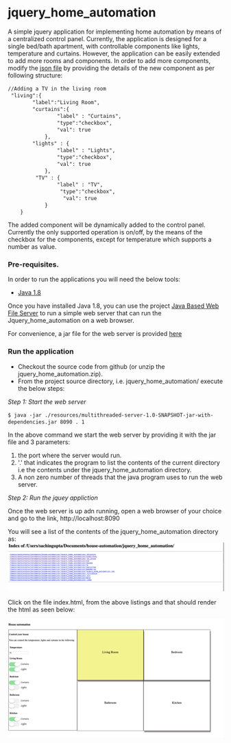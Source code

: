 # jquery_home_automation
A simple jquery application for implementing home automation by means of a centralized control panel. Currently, the 
application is designed for a single bed/bath apartment, with controllable components like lights, temperature and curtains. 
However, the application can be easily extended to add more rooms and components. In order to add more components, modify
the [json file](data/settings.json) by providing the details of the new component as per following structure:
```
//Adding a TV in the living room 
 "living":{
        "label":"Living Room",
        "curtains":{
                "label" : "Curtains",
                "type":"checkbox",
                "val": true
            },
        "lights" : {
                "label" : "Lights",
                "type":"checkbox",
                "val": true
            },
         "TV" : {
                "label" : "TV",
                 "type":"checkbox",
                  "val": true
            }
    }
```

The added component will be dynamically added to the control panel. Currently the only supported operation is on/off, 
by the means of the checkbox for the components, except for temperature which supports a number as value. 

### Pre-requisites.
In order to run the applications you will need the below tools:

* [Java 1.8](http://www.oracle.com/technetwork/java/javase/downloads/index.html)

Once you have installed Java 1.8, you can use the project [Java Based Web File Server](https://github.com/1010sachin/multithreaded-file-server)
to run a simple web server that can run the Jquery_home_automation on a web browser.

For convenience, a jar file for the web server is provided [here](resources/multithreaded-server-1.0-SNAPSHOT-jar-with-dependencies.jar)

### Run the application
* Checkout the source code from github (or unzip the jquery_home_automation.zip). 
* From the project source directory, i.e. jquery_home_automation/ execute the below steps:

*Step 1: Start the web server*
```
$ java -jar ./resources/multithreaded-server-1.0-SNAPSHOT-jar-with-dependencies.jar 8090 . 1

```
In the above command we start the web server by providing it with the jar file and 3 parameters:
1. the port where the server would run.
2. '.' that indicates the program to list the contents of the current directory i.e the contents under the jquery_home_automation
directory. 
3. A non zero number of threads that the java program uses to run the web server.

*Step 2: Run the jquey appliction*

Once the web server is up adn running, open a web browser of your choice and go to the link, http://localhost:8090

You will see a list of the contents of the jquery_home_automation directory as:
![](images/DirectoryListings.png?raw=true)

Click on the file index.html, from the above listings and that should render the html as seen below:

![](images/home_automation_screen.png?raw=true)
